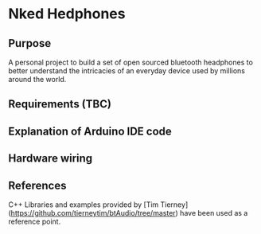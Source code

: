 # Nked Hedphones

## Purpose
A personal project to build a set of open sourced bluetooth headphones to better understand 
the intricacies of an everyday device used by millions around the world.

## Requirements (TBC)

## Explanation of Arduino IDE code

## Hardware wiring 

## References

C++ Libraries and examples provided by [Tim Tierney] (https://github.com/tierneytim/btAudio/tree/master)
have been used as a reference point.